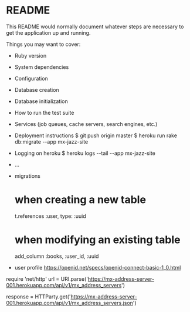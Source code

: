 # README

This README would normally document whatever steps are necessary to get the
application up and running.

Things you may want to cover:

* Ruby version

* System dependencies

* Configuration

* Database creation

* Database initialization

* How to run the test suite

* Services (job queues, cache servers, search engines, etc.)

* Deployment instructions
  $ git push origin master
  $ heroku run rake db:migrate --app mx-jazz-site

* Logging on heroku
  $ heroku logs --tail --app mx-jazz-site

* ...

* migrations
  # when creating a new table
  t.references :user, type: :uuid

  # when modifying an existing table
  add_column :books, :user_id, :uuid

* user profile
  https://openid.net/specs/openid-connect-basic-1_0.html

require 'net/http'
url = URI.parse('https://mx-address-server-001.herokuapp.com/api/v1/mx_address_servers')

response = HTTParty.get('https://mx-address-server-001.herokuapp.com/api/v1/mx_address_servers.json')
